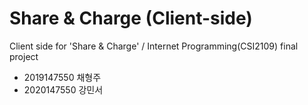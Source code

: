 # Share & Charge (Client-side)

Client side for 'Share & Charge' / Internet Programming(CSI2109) final project

- 2019147550 채형주
- 2020147550 강민서